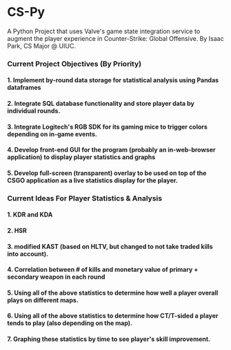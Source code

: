 # CS-Py
A Python Project that uses Valve's game state integration service to augment the player experience in Counter-Strike: Global Offensive. By Isaac Park, CS Major @ UIUC.

### Current Project Objectives (By Priority)
#### 1. Implement by-round data storage for statistical analysis using Pandas dataframes
#### 2. Integrate SQL database functionality and store player data by individual rounds.
#### 3. Integrate Logitech's RGB SDK for its gaming mice to trigger colors depending on in-game events.
#### 4. Develop front-end GUI for the program (probably an in-web-browser application) to display player statistics and graphs
#### 5. Develop full-screen (transparent) overlay to be used on top of the CSGO application as a live statistics display for the player.

### Current Ideas For Player Statistics & Analysis
#### 1. KDR and KDA
#### 2. HSR
#### 3. modified KAST (based on HLTV, but changed to not take traded kills into account).
#### 4. Correlation between # of kills and monetary value of primary + secondary weapon in each round
#### 5. Using all of the above statistics to determine how well a player overall plays on different maps.
#### 6. Using all of the above statistics to determine how CT/T-sided a player tends to play (also depending on the map).
#### 7. Graphing these statistics by time to see player's skill improvement. 

